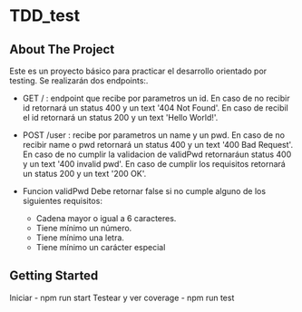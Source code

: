 # TDD_test

## About The Project

Este es un proyecto básico para practicar el desarrollo orientado por testing. Se realizarán dos endpoints:.
- GET / : endpoint que recibe por parametros un id.
    En caso de no recibir id retornará un status 400 y un text '404 Not Found'.
    En caso de recibil el id retornará un status 200 y un text 'Hello World!'.

- POST /user : recibe por parametros un name y un pwd.
    En caso de no recibir name o pwd retornará un status 400 y un text '400 Bad Request'.
    En caso de no cumplir la validacion de validPwd retornaráun status 400 y un text '400 invalid pwd'.
    En caso de cumplir los requisitos retornará un status 200 y un text '200 OK'.

- Funcion validPwd
  Debe retornar false si no cumple alguno de los siguientes requisitos:
    - Cadena mayor o igual a 6 caracteres.
    - Tiene mínimo un número.
    - Tiene mínimo una letra.
    - Tiene mínimo un carácter especial

## Getting Started
Iniciar - npm run start
Testear y ver coverage - npm run test
